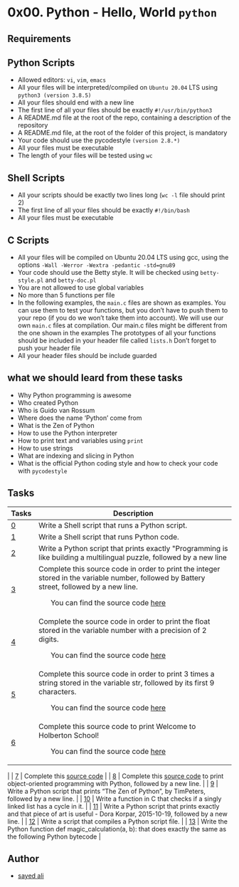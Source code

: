 # 0x00. Python - Hello, World `python`

## Requirements

## Python Scripts
* Allowed editors: `vi`, `vim`, `emacs`
* All your files will be interpreted/compiled on `Ubuntu 20.04` LTS using `python3 (version 3.8.5)`
* All your files should end with a new line
* The first line of all your files should be exactly `#!/usr/bin/python3`
* A README.md file at the root of the repo, containing a description of the repository
* A README.md file, at the root of the folder of this project, is mandatory
* Your code should use the pycodestyle `(version 2.8.*)`
* All your files must be executable
* The length of your files will be tested using `wc`
## Shell Scripts
* All your scripts should be exactly two lines long (`wc -l` file should print 2)
* The first line of all your files should be exactly `#!/bin/bash`
* All your files must be executable
## C Scripts
* All your files will be compiled on Ubuntu 20.04 LTS using gcc, using the options `-Wall -Werror -Wextra -pedantic -std=gnu89`
* Your code should use the Betty style. It will be checked using `betty-style.pl` and `betty-doc.pl`
* You are not allowed to use global variables
* No more than 5 functions per file
* In the following examples, the `main.c` files are shown as examples. You can use them to test your functions, but you don’t have to push them to your repo (if you do we won’t take them into account). We will use our own `main.c` files at compilation. Our main.c files might be different from the one shown in the examples
The prototypes of all your functions should be included in your header file called `lists.h`
Don’t forget to push your header file
* All your header files should be include guarded

## what we should leard from these tasks

* Why Python programming is awesome
* Who created Python
* Who is Guido van Rossum
* Where does the name ‘Python’ come from
* What is the Zen of Python
* How to use the Python interpreter
* How to print text and variables using `print`
* How to use strings
* What are indexing and slicing in Python
* What is the official Python coding style and how to check your code with `pycodestyle`

## Tasks

| Tasks | Description |
| --- | --- |
| [0](/0x00-python-hello_world/0-run) | Write a Shell script that runs a Python script. |
| [1](/0x00-python-hello_world/1-run_inline) | Write a Shell script that runs Python code. |
| [2](/0x00-python-hello_world/2-print.py) | Write a Python script that prints exactly "Programming is like building a multilingual puzzle, followed by a new line |
| [3](/0x00-python-hello_world/3-print_number.py) | Complete this source code in order to print the integer stored in the variable number, followed by Battery street, followed by a new line.<ul>You can find the source code [here](https://github.com/holbertonschool/0x00.py/blob/master/3-print_number.py) |
| [4](/0x00-python-hello_world/4-print_float.py) | Complete the source code in order to print the float stored in the variable number with a precision of 2 digits.<ul>You can find the source code [here](https://github.com/holbertonschool/0x00.py/blob/master/4-print_float.py) |
| [5](/0x00-python-hello_world/5-print_string.py) | Complete this source code in order to print 3 times a string stored in the variable str, followed by its first 9 characters.<ul>You can find the source code [here](https://github.com/holbertonschool/0x00.py/blob/master/5-print_string.py) |
| [6](/0x00-python-hello_world/6-concat.py) | Complete this source code to print Welcome to Holberton School!<ul>You can find the source code [here](https://github.com/holbertonschool/0x00.py/blob/master/6-concat.py)
 |
| [7](/0x00-python-hello_world/7-edges.py) | Complete this [source code](https://github.com/holbertonschool/0x00.py/blob/master/7-edges.py) |
| [8](/0x00-python-hello_world/8-concat_edges.py) | Complete this [source code](https://github.com/holbertonschool/0x00.py/blob/master/8-concat_edges.py) to print object-oriented programming with Python, followed by a new line. |
| [9](/0x00-python-hello_world/9-easter_egg.py) | Write a Python script that prints “The Zen of Python”, by TimPeters, followed by a new line. |
| [10](/0x00-python-hello_world/10-check_cycle.c) | Write a function in C that checks if a singly linked list has a cycle in it. |
| [11](/0x00-python-hello_world/100-write.py) | Write a Python script that prints exactly and that piece of art is useful - Dora Korpar, 2015-10-19, followed by a new line. |
| [12](/0x00-python-hello_world/101-compile) | Write a script that compiles a Python script file. |
| [13](/0x00-python-hello_world/102-magic_calculation.py) | Write the Python function def magic_calculation(a, b): that does exactly the same as the following Python bytecode |

## Author

* [sayed ali](https://github.com/sayedali1)
